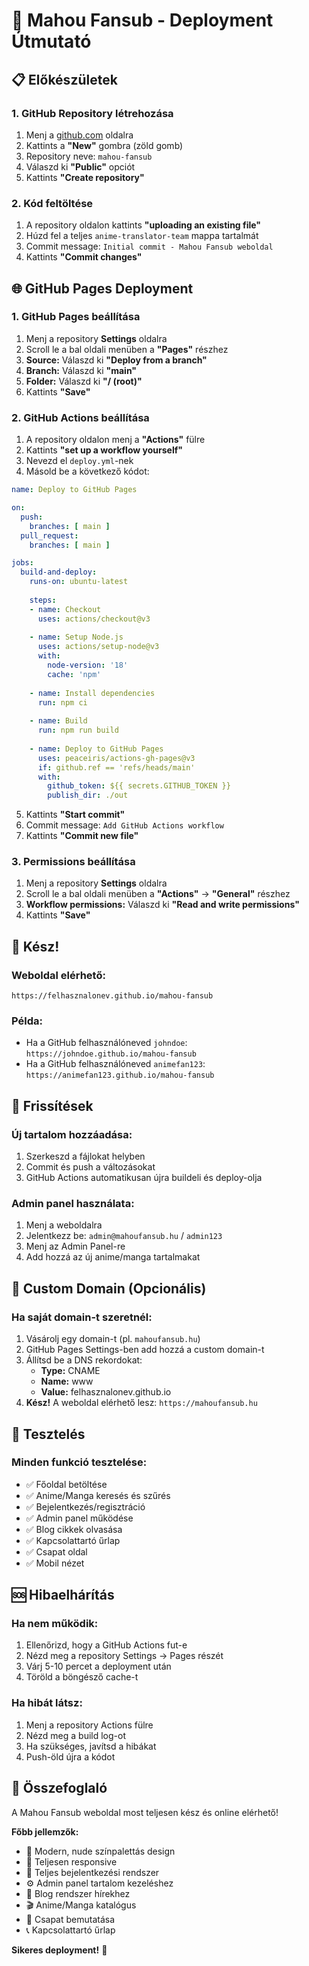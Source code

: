 # 🚀 Mahou Fansub - Deployment Útmutató

## 📋 **Előkészületek**

### 1. **GitHub Repository létrehozása**
1. Menj a [github.com](https://github.com) oldalra
2. Kattints a **"New"** gombra (zöld gomb)
3. Repository neve: `mahou-fansub`
4. Válaszd ki **"Public"** opciót
5. Kattints **"Create repository"**

### 2. **Kód feltöltése**
1. A repository oldalon kattints **"uploading an existing file"**
2. Húzd fel a teljes `anime-translator-team` mappa tartalmát
3. Commit message: `Initial commit - Mahou Fansub weboldal`
4. Kattints **"Commit changes"**

## 🌐 **GitHub Pages Deployment**

### 1. **GitHub Pages beállítása**
1. Menj a repository **Settings** oldalra
2. Scroll le a bal oldali menüben a **"Pages"** részhez
3. **Source:** Válaszd ki **"Deploy from a branch"**
4. **Branch:** Válaszd ki **"main"**
5. **Folder:** Válaszd ki **"/ (root)"**
6. Kattints **"Save"**

### 2. **GitHub Actions beállítása**
1. A repository oldalon menj a **"Actions"** fülre
2. Kattints **"set up a workflow yourself"**
3. Nevezd el `deploy.yml`-nek
4. Másold be a következő kódot:

```yaml
name: Deploy to GitHub Pages

on:
  push:
    branches: [ main ]
  pull_request:
    branches: [ main ]

jobs:
  build-and-deploy:
    runs-on: ubuntu-latest
    
    steps:
    - name: Checkout
      uses: actions/checkout@v3
      
    - name: Setup Node.js
      uses: actions/setup-node@v3
      with:
        node-version: '18'
        cache: 'npm'
        
    - name: Install dependencies
      run: npm ci
      
    - name: Build
      run: npm run build
      
    - name: Deploy to GitHub Pages
      uses: peaceiris/actions-gh-pages@v3
      if: github.ref == 'refs/heads/main'
      with:
        github_token: ${{ secrets.GITHUB_TOKEN }}
        publish_dir: ./out
```

5. Kattints **"Start commit"**
6. Commit message: `Add GitHub Actions workflow`
7. Kattints **"Commit new file"**

### 3. **Permissions beállítása**
1. Menj a repository **Settings** oldalra
2. Scroll le a bal oldali menüben a **"Actions"** → **"General"** részhez
3. **Workflow permissions:** Válaszd ki **"Read and write permissions"**
4. Kattints **"Save"**

## 🎉 **Kész!**

### **Weboldal elérhető:**
```
https://felhasznalonev.github.io/mahou-fansub
```

### **Példa:**
- Ha a GitHub felhasználóneved `johndoe`: `https://johndoe.github.io/mahou-fansub`
- Ha a GitHub felhasználóneved `animefan123`: `https://animefan123.github.io/mahou-fansub`

## 🔧 **Frissítések**

### **Új tartalom hozzáadása:**
1. Szerkeszd a fájlokat helyben
2. Commit és push a változásokat
3. GitHub Actions automatikusan újra buildeli és deploy-olja

### **Admin panel használata:**
1. Menj a weboldalra
2. Jelentkezz be: `admin@mahoufansub.hu` / `admin123`
3. Menj az Admin Panel-re
4. Add hozzá az új anime/manga tartalmakat

## 🎨 **Custom Domain (Opcionális)**

### **Ha saját domain-t szeretnél:**
1. Vásárolj egy domain-t (pl. `mahoufansub.hu`)
2. GitHub Pages Settings-ben add hozzá a custom domain-t
3. Állítsd be a DNS rekordokat:
   - **Type:** CNAME
   - **Name:** www
   - **Value:** felhasznalonev.github.io
4. **Kész!** A weboldal elérhető lesz: `https://mahoufansub.hu`

## 📱 **Tesztelés**

### **Minden funkció tesztelése:**
- ✅ Főoldal betöltése
- ✅ Anime/Manga keresés és szűrés
- ✅ Bejelentkezés/regisztráció
- ✅ Admin panel működése
- ✅ Blog cikkek olvasása
- ✅ Kapcsolattartó űrlap
- ✅ Csapat oldal
- ✅ Mobil nézet

## 🆘 **Hibaelhárítás**

### **Ha nem működik:**
1. Ellenőrizd, hogy a GitHub Actions fut-e
2. Nézd meg a repository Settings → Pages részét
3. Várj 5-10 percet a deployment után
4. Töröld a böngésző cache-t

### **Ha hibát látsz:**
1. Menj a repository Actions fülre
2. Nézd meg a build log-ot
3. Ha szükséges, javítsd a hibákat
4. Push-öld újra a kódot

## 🎯 **Összefoglaló**

A Mahou Fansub weboldal most teljesen kész és online elérhető! 

**Főbb jellemzők:**
- 🎨 Modern, nude színpalettás design
- 📱 Teljesen responsive
- 🔐 Teljes bejelentkezési rendszer
- ⚙️ Admin panel tartalom kezeléshez
- 📝 Blog rendszer hírekhez
- 🎬 Anime/Manga katalógus
- 👥 Csapat bemutatása
- 📞 Kapcsolattartó űrlap

**Sikeres deployment!** 🎉
